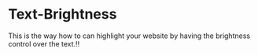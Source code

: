 # Text-Brightness
This is the way how to can highlight your website by having the brightness control over the text.!!
